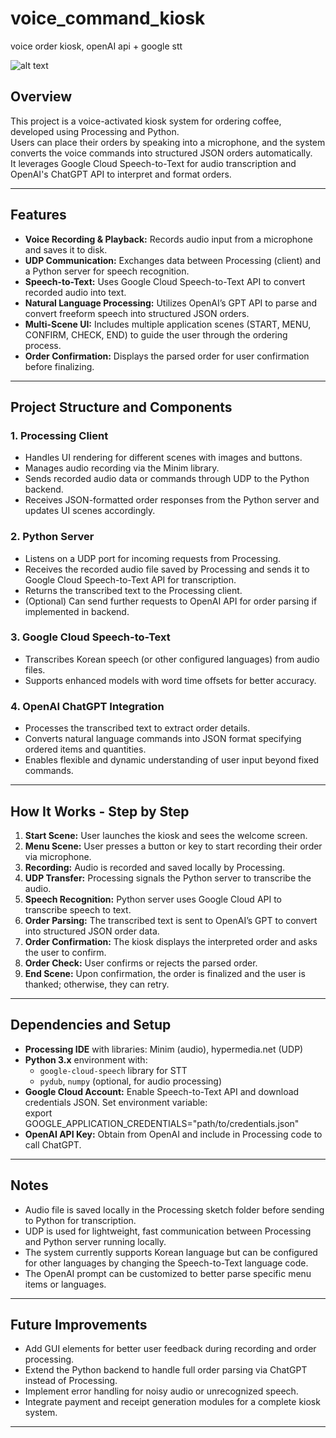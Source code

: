 # voice_command_kiosk
voice order kiosk, openAI api + google stt


![alt text](https://github.com/scienceDuck-max/voice_command_kiosk/z.image/3.png)

## Overview  
This project is a voice-activated kiosk system for ordering coffee, developed using Processing and Python.  
Users can place their orders by speaking into a microphone, and the system converts the voice commands into structured JSON orders automatically.  
It leverages Google Cloud Speech-to-Text for audio transcription and OpenAI's ChatGPT API to interpret and format orders.

---

## Features  
- **Voice Recording & Playback:** Records audio input from a microphone and saves it to disk.  
- **UDP Communication:** Exchanges data between Processing (client) and a Python server for speech recognition.  
- **Speech-to-Text:** Uses Google Cloud Speech-to-Text API to convert recorded audio into text.  
- **Natural Language Processing:** Utilizes OpenAI’s GPT API to parse and convert freeform speech into structured JSON orders.  
- **Multi-Scene UI:** Includes multiple application scenes (START, MENU, CONFIRM, CHECK, END) to guide the user through the ordering process.  
- **Order Confirmation:** Displays the parsed order for user confirmation before finalizing.  

---

## Project Structure and Components

### 1. Processing Client  
- Handles UI rendering for different scenes with images and buttons.  
- Manages audio recording via the Minim library.  
- Sends recorded audio data or commands through UDP to the Python backend.  
- Receives JSON-formatted order responses from the Python server and updates UI scenes accordingly.  

### 2. Python Server  
- Listens on a UDP port for incoming requests from Processing.  
- Receives the recorded audio file saved by Processing and sends it to Google Cloud Speech-to-Text API for transcription.  
- Returns the transcribed text to the Processing client.  
- (Optional) Can send further requests to OpenAI API for order parsing if implemented in backend.  

### 3. Google Cloud Speech-to-Text  
- Transcribes Korean speech (or other configured languages) from audio files.  
- Supports enhanced models with word time offsets for better accuracy.  

### 4. OpenAI ChatGPT Integration  
- Processes the transcribed text to extract order details.  
- Converts natural language commands into JSON format specifying ordered items and quantities.  
- Enables flexible and dynamic understanding of user input beyond fixed commands.  

---

## How It Works - Step by Step

1. **Start Scene:** User launches the kiosk and sees the welcome screen.  
2. **Menu Scene:** User presses a button or key to start recording their order via microphone.  
3. **Recording:** Audio is recorded and saved locally by Processing.  
4. **UDP Transfer:** Processing signals the Python server to transcribe the audio.  
5. **Speech Recognition:** Python server uses Google Cloud API to transcribe speech to text.  
6. **Order Parsing:** The transcribed text is sent to OpenAI’s GPT to convert into structured JSON order data.  
7. **Order Confirmation:** The kiosk displays the interpreted order and asks the user to confirm.  
8. **Order Check:** User confirms or rejects the parsed order.  
9. **End Scene:** Upon confirmation, the order is finalized and the user is thanked; otherwise, they can retry.  

---

## Dependencies and Setup

- **Processing IDE** with libraries: Minim (audio), hypermedia.net (UDP)  
- **Python 3.x** environment with:  
  - `google-cloud-speech` library for STT  
  - `pydub`, `numpy` (optional, for audio processing)  
- **Google Cloud Account:** Enable Speech-to-Text API and download credentials JSON. Set environment variable:  
  export GOOGLE_APPLICATION_CREDENTIALS="path/to/credentials.json"  
- **OpenAI API Key:** Obtain from OpenAI and include in Processing code to call ChatGPT.  

---

## Notes

- Audio file is saved locally in the Processing sketch folder before sending to Python for transcription.  
- UDP is used for lightweight, fast communication between Processing and Python server running locally.  
- The system currently supports Korean language but can be configured for other languages by changing the Speech-to-Text language code.  
- The OpenAI prompt can be customized to better parse specific menu items or languages.  

---

## Future Improvements

- Add GUI elements for better user feedback during recording and order processing.  
- Extend the Python backend to handle full order parsing via ChatGPT instead of Processing.  
- Implement error handling for noisy audio or unrecognized speech.  
- Integrate payment and receipt generation modules for a complete kiosk system.  

---

